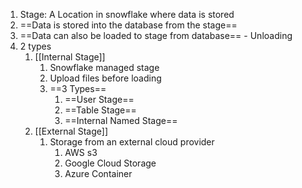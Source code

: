 1. Stage: A Location in snowflake where data is stored
2. ==Data is stored into the database from the stage==
3. ==Data can also be loaded to stage from database== - Unloading
4. 2 types
	1. [[Internal Stage]]
		1. Snowflake managed stage
		2. Upload files before loading
		3. ==3 Types==
			1. ==User Stage==
			2. ==Table Stage==
			3. ==Internal Named Stage==
	2. [[External Stage]]
		1. Storage from an external cloud provider
			1. AWS s3
			2. Google Cloud Storage
			3. Azure Container